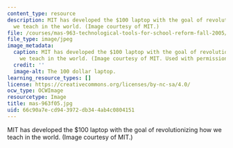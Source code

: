 ```yaml
---
content_type: resource
description: MIT has developed the $100 laptop with the goal of revolutionizing how
  we teach in the world. (Image courtesy of MIT.)
file: /courses/mas-963-technological-tools-for-school-reform-fall-2005/66c90a7ecd943972db344ab4c0804151_mas-963f05.jpg
file_type: image/jpeg
image_metadata:
  caption: MIT has developed the $100 laptop with the goal of revolutionizing how
    we teach in the world. (Image courtesy of MIT. Used with permission.)
  credit: ''
  image-alt: The 100 dollar laptop.
learning_resource_types: []
license: https://creativecommons.org/licenses/by-nc-sa/4.0/
ocw_type: OCWImage
resourcetype: Image
title: mas-963f05.jpg
uid: 66c90a7e-cd94-3972-db34-4ab4c0804151
---
```

MIT has developed the $100 laptop with the goal of revolutionizing how we teach in the world. (Image courtesy of MIT.)